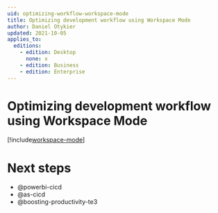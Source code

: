 ```yaml
---
uid: optimizing-workflow-workspace-mode
title: Optimizing development workflow using Workspace Mode
author: Daniel Otykier
updated: 2021-10-05
applies_to:
  editions:
    - edition: Desktop
      none: x
    - edition: Business
    - edition: Enterprise
---
```


# Optimizing development workflow using Workspace Mode

[!include[workspace-mode](~/content/te3/workspace-mode.partial.md)]

# Next steps

- @powerbi-cicd
- @as-cicd
- @boosting-productivity-te3